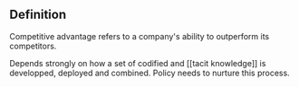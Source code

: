 ## Definition
Competitive advantage refers to a company's ability to outperform its competitors.

Depends strongly on how a set of codified and [[tacit knowledge]] is developped, deployed and combined. Policy needs to nurture this process.